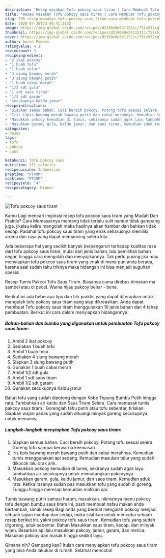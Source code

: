 ```yaml
---
description: "Resep masakan Tofu pokcoy saus tiram | Cara Membuat Tofu pokcoy saus tiram Yang Enak Dan Lezat"
title: "Resep masakan Tofu pokcoy saus tiram | Cara Membuat Tofu pokcoy saus tiram Yang Enak Dan Lezat"
slug: 535-resep-masakan-tofu-pokcoy-saus-tiram-cara-membuat-tofu-pokcoy-saus-tiram-yang-enak-dan-lezat
date: 2020-07-20T23:40:41.515Z
image: https://img-global.cpcdn.com/recipes/d3180e8e5411521c/751x532cq70/tofu-pokcoy-saus-tiram-foto-resep-utama.jpg
thumbnail: https://img-global.cpcdn.com/recipes/d3180e8e5411521c/751x532cq70/tofu-pokcoy-saus-tiram-foto-resep-utama.jpg
cover: https://img-global.cpcdn.com/recipes/d3180e8e5411521c/751x532cq70/tofu-pokcoy-saus-tiram-foto-resep-utama.jpg
author: Aaron Powers
ratingvalue: 4.1
reviewcount: 3
recipeingredient:
- "2 ikat pokcoy"
- "1 buah tofu"
- "1 buah telur"
- "4 siung bawang merah"
- "3 siung bawang putih"
- "1 buah cabai merah"
- "1/2 sdt gula"
- "1 sdt saos tiram"
- "1/2 sdt garam"
- "secukupnya Kaldu jamur"
recipeinstructions:
- "Siapkan semua bahan. Cuci bersih pokcoy. Potong tofu sesuai selera. Goreng tofu sampai berwarna keemasan"
- "Iris tipis bawang merah bawang putih dan cabai merahnya. Kemudian tumis menggunakan api sedang. Kemudian masukan telur yang sudah dikocok lalu orak arik."
- "Masukkan pokcoy kemudian di tumis, sekiranya sudah agak layu tambahkan air secukupnya untuk mematangkan pokcoynya."
- "Masukkan garam, gula, kaldu jamur, dan saos tiram. Kemudian aduk rata. Ketika rasanya sudah pas masukkan tofu yang sudah di goreng. Tunggu hingga meresap kemudian matikan api."
categories:
- Resep
tags:
- tofu
- pokcoy
- saus

katakunci: tofu pokcoy saus 
nutrition: 111 calories
recipecuisine: Indonesian
preptime: "PT40M"
cooktime: "PT30M"
recipeyield: "4"
recipecategory: Dinner

---
```



![Tofu pokcoy saus tiram](https://img-global.cpcdn.com/recipes/d3180e8e5411521c/751x532cq70/tofu-pokcoy-saus-tiram-foto-resep-utama.jpg)

Kamu Lagi mencari inspirasi resep tofu pokcoy saus tiram yang Mudah Dan Praktis? Cara Memasaknya memang tidak terlalu sulit namun tidak gampang juga. jikalau keliru mengolah maka hasilnya akan hambar dan bahkan tidak sedap. Padahal tofu pokcoy saus tiram yang enak seharusnya memiliki aroma dan rasa yang dapat memancing selera kita.

Ada beberapa hal yang sedikit banyak berpengaruh terhadap kualitas rasa dari tofu pokcoy saus tiram, mulai dari jenis bahan, lalu pemilihan bahan segar, hingga cara mengolah dan menyajikannya. Tak perlu pusing jika mau menyiapkan tofu pokcoy saus tiram yang enak di mana pun anda berada, karena asal sudah tahu triknya maka hidangan ini bisa menjadi suguhan spesial.

Resep Tumis Pakcoi Tofu Saus Tiram. Biasanya cuma direbus dimakan ma sambel atau di pecel. Warna hijau pakcoy benar - bena.


Berikut ini ada beberapa tips dan trik praktis yang dapat diterapkan untuk mengolah tofu pokcoy saus tiram yang siap dikreasikan. Anda dapat membuat Tofu pokcoy saus tiram menggunakan 10 jenis bahan dan 4 tahap pembuatan. Berikut ini cara dalam menyiapkan hidangannya.

<!--inarticleads1-->

##### Bahan-bahan dan bumbu yang digunakan untuk pembuatan Tofu pokcoy saus tiram:

1. Ambil 2 ikat pokcoy
1. Sediakan 1 buah tofu
1. Ambil 1 buah telur
1. Sediakan 4 siung bawang merah
1. Siapkan 3 siung bawang putih
1. Gunakan 1 buah cabai merah
1. Ambil 1/2 sdt gula
1. Ambil 1 sdt saos tiram
1. Ambil 1/2 sdt garam
1. Gunakan secukupnya Kaldu jamur


Baluri tofu yang sudah dipotong dengan Kobe Tepung Bumbu Putih hingga rata. Tambahkan air kaldu dan Saus Tiram Selera. Cara memasak tumis pakcoy saus tiram : Gorenglah tahu putih atau tofu sebentar, tiriskan. Siapkan wajan panas yang sudah dituangi minyak goreng secukupnya untuk menumis. 

<!--inarticleads2-->

##### Langkah-langkah menyiapkan Tofu pokcoy saus tiram:

1. Siapkan semua bahan. Cuci bersih pokcoy. Potong tofu sesuai selera. Goreng tofu sampai berwarna keemasan
1. Iris tipis bawang merah bawang putih dan cabai merahnya. Kemudian tumis menggunakan api sedang. Kemudian masukan telur yang sudah dikocok lalu orak arik.
1. Masukkan pokcoy kemudian di tumis, sekiranya sudah agak layu tambahkan air secukupnya untuk mematangkan pokcoynya.
1. Masukkan garam, gula, kaldu jamur, dan saos tiram. Kemudian aduk rata. Ketika rasanya sudah pas masukkan tofu yang sudah di goreng. Tunggu hingga meresap kemudian matikan api.


Tumis bawang putih sampai harum, masukkan. nikmatnya menu pokcoy tofu dengan bumbu saus tiram ini, pasti membuat nafsu makan anda bertambah, simak resep Bagi anda yang berniat mengolah pokcoy menjadi sebuah sajian mantap dan sedap, maka silahkan untuk mencoba sebuah resep berikut ini, yakni pokcoy tofu saus tiram. Kemudian tofu yang sudah digoreng, aduk sebentar. Bahan Masukkan saus tiram, kecap, dan minyak wijen. Besarkan api lalu masukkan pakcoy, jamur, garam, dan merica. Masukan pakcoy dan masak hingga sedikit layu. 

Gimana nih? Gampang kan? Itulah cara menyiapkan tofu pokcoy saus tiram yang bisa Anda lakukan di rumah. Selamat mencoba!
